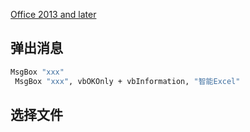 


[Office 2013 and later](https://msdn.microsoft.com/en-us/library/office/fp179694%28v=office.15%29)

## 弹出消息

```vb
MsgBox "xxx"
 MsgBox "xxx", vbOKOnly + vbInformation, "智能Excel"
```

## 选择文件

 